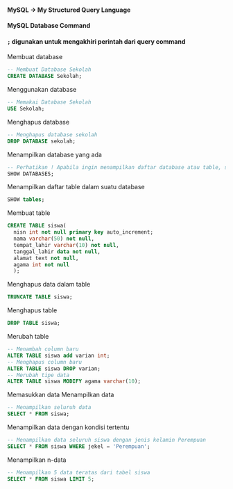 #### MySQL -> My Structured Query Language

#### MySQL Database Command

#### ```;``` digunakan untuk mengakhiri perintah dari query command

Membuat database
```sql
-- Membuat Database Sekolah
CREATE DATABASE Sekolah;
```
Menggunakan database
```SQL
-- Memakai Database Sekolah
USE Sekolah;
```
Menghapus database
```SQL
-- Menghapus database sekolah
DROP DATABASE sekolah;
```
Menampilkan database yang ada
```SQL
-- Perhatikan ! Apabila ingin menampilkan daftar database atau table, selalu akhiri dengan tambahan s
SHOW DATABASES;
```
Menampilkan daftar table dalam suatu database
```SQL
SHOW tables;
```
Membuat table
```SQL
CREATE TABLE siswa(
  nisn int not null primary key auto_increment;
  nama varchar(50) not null,
  tempat_lahir varchar(10) not null,
  tanggal_lahir data not null,
  alamat text not null,
  agama int not null
  );
```
Menghapus data dalam table
```SQL
TRUNCATE TABLE siswa;
```
Menghapus table
```SQL
DROP TABLE siswa;
```
Merubah table
```SQL
-- Menambah column baru
ALTER TABLE siswa add varian int;
-- Menghapus column baru
ALTER TABLE siswa DROP varian;
-- Merubah tipe data
ALTER TABLE siswa MODIFY agama varchar(10);
```
Memasukkan data
Menampilkan data
```SQL
-- Menampilkan seluruh data
SELECT * FROM siswa;
```
Menampilkan data dengan kondisi tertentu
```SQL
-- Menampilkan data seluruh siswa dengan jenis kelamin Perempuan
SELECT * FROM siswa WHERE jekel = 'Perempuan';
```
Menampilkan n-data
```SQL
-- Menampilkan 5 data teratas dari tabel siswa
SELECT * FROM siswa LIMIT 5;
```
